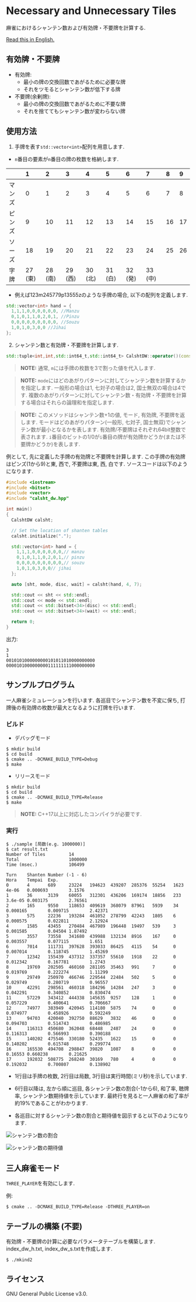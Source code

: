 # Necessary and Unnecessary Tiles
麻雀におけるシャンテン数および有効牌・不要牌を計算する.

[Read this in English.](README.md)

## 有効牌・不要牌
- 有効牌:
  - 最小の牌の交換回数であがるために必要な牌
  - それをツモるとシャンテン数が低下する牌
- 不要牌(余剰牌):
  - 最小の牌の交換回数であがるために不要な牌
  - それを捨ててもシャンテン数が変わらない牌

## 使用方法
1. 手牌を表す`std::vector<int>`配列を用意します.
- `n`番目の要素が`n`番目の牌の枚数を格納します.

||1|2|3|4|5|6|7|8|9|
|:--|:--|:--|:--|:--|:--|:--|:--|:--|:--|
|マンズ|0|1|2|3|4|5|6|7|8|
|ピンズ|9|10|11|12|13|14|15|16|17|
|ソーズ|18|19|20|21|22|23|24|25|26|
|字牌|27 (東)|28 (南)|29 (西)|30 (北)|31 (白)|32 (発)|33 (中)|||

- 例えば123m245779p13555zのような手牌の場合, 以下の配列を定義します.

```cpp
std::vector<int> hand = {
  1,1,1,0,0,0,0,0,0, //Manzu
  0,1,0,1,1,0,2,0,1, //Pinzu
  0,0,0,0,0,0,0,0,0, //Souzu
  1,0,1,0,3,0,0 //Jihai
};
```

2. シャンテン数と有効牌・不要牌を計算します.
```cpp
std::tuple<int,int,std::int64_t,std::int64_t> CalshtDW::operator()(const std::vector<int>& hand, int m, int mode)
```

> **NOTE:** 通常, `m`には手牌の枚数を3で割った値を代入します.

> **NOTE:** `mode`にはどのあがりパターンに対してシャンテン数を計算するかを指定します. 一般形の場合は1, 七対子の場合は2, 国士無双の場合は4です. 複数のあがりパターンに対してシャンテン数・有効牌・不要牌を計算する場合はそれらの論理和を指定します.

> **NOTE:** このメソッドはシャンテン数+1の値, モード, 有効牌, 不要牌を返します. モードはどのあがりパターン(一般形, 七対子, 国士無双)でシャンテン数が最小となるかを表します. 有効牌/不要牌はそれぞれ64bit整数で表されます. `i`番目のビットの1/0が`i`番目の牌が有効牌かどうか(または不要牌かどうか)を表します.

例として, 先に定義した手牌の有効牌と不要牌を計算します. この手牌の有効牌はピンズ(1から9)と東, 西で, 不要牌は東, 西, 白です. ソースコードは以下のようになります.

```cpp
#include <iostream>
#include <bitset>
#include <vector>
#include "calsht_dw.hpp"

int main()
{
  CalshtDW calsht;

  // Set the location of shanten tables
  calsht.initialize(".");

  std::vector<int> hand = {
    1,1,1,0,0,0,0,0,0,// manzu
    0,1,0,1,1,0,2,0,1,// pinzu
    0,0,0,0,0,0,0,0,0,// souzu
    1,0,1,0,3,0,0// jihai
  };

  auto [sht, mode, disc, wait] = calsht(hand, 4, 7);

  std::cout << sht << std::endl;
  std::cout << mode << std::endl;
  std::cout << std::bitset<34>(disc) << std::endl;
  std::cout << std::bitset<34>(wait) << std::endl;

  return 0;
}
```
出力:
```
3
1
0010101000000000101011010000000000
0000101000000000111111111000000000
```

## サンプルプログラム
一人麻雀シミュレーションを行います. 各巡目でシャンテン数を不変に保ち, 打牌後の有効牌の枚数が最大となるように打牌を行います.

### ビルド
- デバッグモード
```
$ mkdir build
$ cd build
$ cmake .. -DCMAKE_BUILD_TYPE=Debug
$ make
```

- リリースモード
```
$ mkdir build
$ cd build
$ cmake .. -DCMAKE_BUILD_TYPE=Release
$ make
```
> **NOTE:** C++17以上に対応したコンパイラが必要です.

### 実行
```
$ ./sample [局数(e.g. 1000000)]
$ cat result.txt
Number of Tiles         14
Total                   1000000
Time (msec.)            106499

Turn    Shanten Number (-1 - 6)                                         Hora    Tempai  Exp.
0       4       689     23224   194623  439207  285376  55254   1623    4e-06   0.000693        3.1576
1       36      3139    60055   312301  436206  169174  18856   233     3.6e-05 0.003175        2.76561
2       165     9550    118653  409619  368079  87961   5939    34      0.000165        0.009715        2.42371
3       575     22236   193284  461052  278799  42243   1805    6       0.000575        0.022811        2.12924
4       1585    43455   270484  467989  196448  19497   539     3       0.001585        0.04504 1.87492
5       3557    73558   341680  439988  132134  8916    167     0       0.003557        0.077115        1.651
6       7014    111731  397628  393033  86425   4115    54      0       0.007014        0.118745        1.45269
7       12342   155439  437312  337357  55610   1918    22      0       0.012342        0.167781        1.2743
8       19769   202505  460160  281105  35463   991     7       0       0.019769        0.222274        1.11299
9       29749   250970  466746  229544  22484   502     5       0       0.029749        0.280719        0.96557
10      42291   298561  460318  184296  14284   247     3       0       0.042291        0.340852        0.830474
11      57229   343412  444338  145635  9257    128     1       0       0.057229        0.400641        0.706667
12      74977   383949  420945  114180  5875    74      0       0       0.074977        0.458926        0.592249
13      94703   420040  392750  88629   3832    46      0       0       0.094703        0.514743        0.486985
14      116313  450680  362048  68448   2487    24      0       0       0.116313        0.566993        0.390188
15      140202  475546  330180  52435   1622    15      0       0       0.140202        0.615748        0.299774
16      165530  494708  298847  39820   1087    8       0       0       0.16553 0.660238        0.21625
17      192032  508775  268240  30169   780     4       0       0       0.192032        0.700807        0.138902
```

- 1行目は手牌の枚数, 2行目は局数, 3行目は実行時間(ミリ秒)を示しています.

- 6行目以降は, 左から順に巡目, 各シャンテン数の割合(-1から6), 和了率, 聴牌率, シャンテン数期待値を示しています. 最終行を見ると一人麻雀の和了率が約19%であることがわかります.

- 各巡目に対するシャンテン数の割合と期待値を図示すると以下のようになります.

![シャンテン数の割合](ratio.png "シャンテン数の割合")

![シャンテン数の期待値](expected_value.png "シャンテン数の期待値")

## 三人麻雀モード
`THREE_PLAYER`を有効にします.

例:
```
$ cmake .. -DCMAKE_BUILD_TYPE=Release -DTHREE_PLAYER=on
```

## テーブルの構築 (不要)
有効牌・不要牌の計算に必要なパラメータテーブルを構築します. index_dw_h.txt, index_dw_s.txtを作成します.

```
$ ./mkind2
```

## ライセンス
GNU General Public License v3.0.
